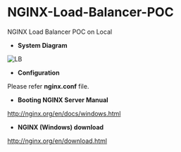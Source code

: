 # NGINX-Load-Balancer-POC
NGINX Load Balancer POC on Local

- <b>System Diagram</b>

![LB](https://github.com/onkarkotasthane/NGINX-Load-Balancer-POC/assets/10371768/65ab022a-a058-47d5-b486-a7abaa0af65f)

- <b>Configuration</b>

Please refer <b>nginx.conf</b> file.

- <b>Booting NGINX Server Manual</b>

http://nginx.org/en/docs/windows.html

- <b>NGINX (Windows) download</b>

http://nginx.org/en/download.html

